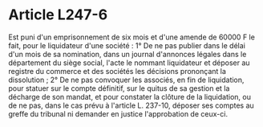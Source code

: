 # Article L247-6

Est puni d'un emprisonnement de six mois et d'une amende de 60000 F le fait, pour le liquidateur d'une société :   1° De ne pas publier dans le délai d'un mois de sa nomination, dans un journal d'annonces légales dans le département du siège social, l'acte le nommant liquidateur et déposer au registre du commerce et des sociétés les décisions prononçant la dissolution ;   2° De ne pas convoquer les associés, en fin de liquidation, pour statuer sur le compte définitif, sur le quitus de sa gestion et la décharge de son mandat, et pour constater la clôture de la liquidation, ou de ne pas, dans le cas prévu à l'article L. 237-10, déposer ses comptes au greffe du tribunal ni demander en justice l'approbation de ceux-ci.